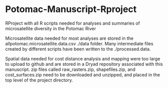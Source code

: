 # Potomac-Manuscript-Rproject
RProject with all R scripts needed for analyses and summaries of microsatellite diversity in the Potomac River

Microsatellite data needed for most analyses are stored in the allpotomac.microsatellite.data.csv ./data folder.  Many intermediate files created by different scripts have been written to the ./processed.data.  

Spatial data needed for cost distance analysis and mapping were too large to upload to github and are stored in a Dryad repository associated with this manuscript.  zip files called raw_rasters.zip, shapefiles.zip, and cost_surfaces.zip need to be downloaded and unzipped, and placed in the top level of the project directory.

